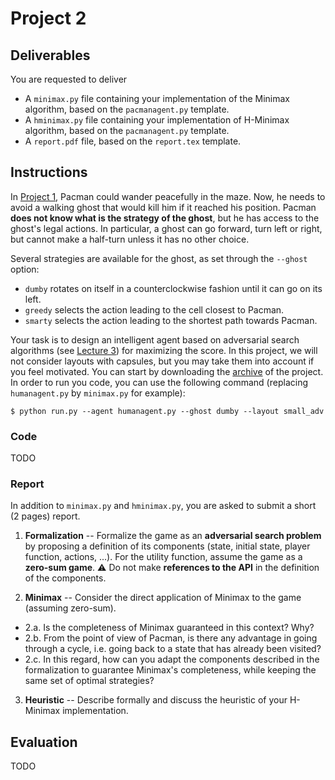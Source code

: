 # Project 2

## Deliverables

You are requested to deliver
- A `minimax.py` file containing your implementation of the Minimax algorithm, based on the `pacmanagent.py` template.
- A `hminimax.py` file containing your implementation of H-Minimax algorithm, based on the `pacmanagent.py` template.
- A `report.pdf` file, based on the `report.tex` template.

## Instructions

In [Project 1](../project1), Pacman could wander peacefully in the maze. Now, he needs to avoid a walking ghost that would kill him if it reached his position. Pacman **does not know what is the strategy of the ghost**, but he has access to the ghost's legal actions. In particular, a ghost can go forward, turn left or right, but cannot make a half-turn unless it has no other choice.

Several strategies are available for the ghost, as set through the `--ghost` option:
- `dumby` rotates on itself in a counterclockwise fashion until it can go on its left.
- `greedy` selects the action leading to the cell closest to Pacman.
- `smarty` selects the action leading to the shortest path towards Pacman.

Your task is to design an intelligent agent based on adversarial search algorithms (see [Lecture 3](https://glouppe.github.io/info8006-introduction-to-ai/?p=lecture3.md)) for maximizing the score. In this project, we will not consider layouts with capsules, but you may take them into account if you feel motivated. You can start by downloading the [archive](../project1.zip) of the project. In order to run you code, you can use the following command (replacing `humanagent.py` by `minimax.py` for example):
```console
$ python run.py --agent humanagent.py --ghost dumby --layout small_adv
```

### Code

TODO

### Report

In addition to `minimax.py` and `hminimax.py`, you are asked to submit a short (2 pages) report.

1. **Formalization** -- Formalize the game as an **adversarial search problem** by proposing a definition of its components (state, initial state, player function, actions, ...). For the utility function, assume the game as a **zero-sum game**. :warning: Do not make **references to the API** in the definition of the components.

2. **Minimax** -- Consider the direct application of Minimax to the game (assuming zero-sum).
  - 2.a. Is the completeness of Minimax guaranteed in this context? Why?
  - 2.b. From the point of view of Pacman, is there any advantage in going through a cycle, i.e. going back to a state that has already been visited?
  - 2.c. In this regard, how can you adapt the components described in the formalization to guarantee Minimax's completeness, while keeping the same set of optimal strategies?

3. **Heuristic** -- Describe formally and discuss the heuristic of your H-Minimax implementation.

## Evaluation

TODO
